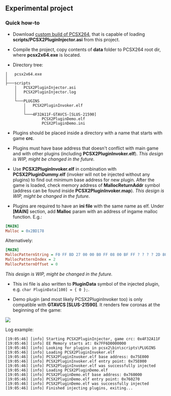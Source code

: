 ## Experimental project

### Quick how-to

 - Download [custom build of PCSX264](https://github.com/ThirteenAG/pcsx2/suites/5738997033/artifacts/190276266), that is capable of loading **scripts/PCSX2PluginInjector.asi** from this project.

- Compile the project, copy contents of **data** folder to PCSX264 root dir, where **pcsx2x64.exe** is located.

- Directory tree:

```
│   pcsx2x64.exe
│
├───scripts
    │   PCSX2PluginInjector.asi
    │   PCSX2PluginInjector.log
    │
    └───PLUGINS
        │   PCSX2PluginInvoker.elf
        │
        └───4F32A11F-GTAVCS-[SLUS-21590]
                PCSX2PluginDemo.elf
                PCSX2PluginDemo.ini
```

 - Plugins should be placed inside a directory with a name that starts with game **crc**.

 - Plugins must have base address that doesn't conflict with main game and with other plugins (including **PCSX2PluginInvoker.elf**). *This design is WIP, might be changed in the future.*

 - Use **PCSX2PluginInvoker.elf** in combination with **PCSX2PluginDummy.elf** (invoker will not be injected without any plugins) to find out minimum base address for new plugin. After the game is loaded, check memory address of **MallocReturnAddr** symbol (address can be found inside **PCSX2PluginInvoker.map**). *This design is WIP, might be changed in the future.*

 - Plugins are required to have an **ini file** with the same name as elf. Under **[MAIN]** section, add **Malloc** param with an address of ingame malloc function. E.g.:
 
 ```ini
[MAIN]
Malloc = 0x2BD178
 ```

 Alternatively:

 ```ini
[MAIN]
MallocPatternString = F0 FF BD 27 00 00 B0 FF 08 00 BF FF ? ? ? ? 2D 80 80 00 2D 28 00 02 ? ? ? ? 2D 20 40 00 00 00 B0 DF 08 00 BF DF 08 00 E0 03 10 00 BD 27
MallocPatternIndex = 2
MallocPatternOffset = 0
 ```
*This design is WIP, might be changed in the future.*
 - This ini file is also written to **PluginData** symbol of the injected plugin, e.g. `char PluginData[100] = { 0 };`.

- Demo plugin (and most likely PCSX2PluginInvoker too) is only compatible with **GTAVCS [SLUS-21590]**. It renders few coronas at the beginning of the game:

![](https://i.imgur.com/qYbBtr3.png)

Log example:

```
[19:05:46] [info] Starting PCSX2PluginInjector, game crc: 0x4F32A11F
[19:05:46] [info] EE Memory starts at: 0x7FF6D0000000
[19:05:46] [info] Looking for plugins in pcsx2\bin\scripts\PLUGINS
[19:05:46] [info] Loading PCSX2PluginInvoker.elf
[19:05:46] [info] PCSX2PluginInvoker.elf base address: 0x75E000
[19:05:46] [info] PCSX2PluginInvoker.elf entry point: 0x75E000
[19:05:46] [info] PCSX2PluginInvoker.elf was successfully injected
[19:05:46] [info] Loading PCSX2PluginDemo.elf
[19:05:46] [info] PCSX2PluginDemo.elf base address: 0x760000
[19:05:46] [info] PCSX2PluginDemo.elf entry point: 0x760270
[19:05:46] [info] PCSX2PluginDemo.elf was successfully injected
[19:05:46] [info] Finished injecting plugins, exiting...
```